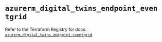 # `azurerm_digital_twins_endpoint_eventgrid`

Refer to the Terraform Registry for docs: [`azurerm_digital_twins_endpoint_eventgrid`](https://registry.terraform.io/providers/hashicorp/azurerm/4.15.0/docs/resources/digital_twins_endpoint_eventgrid).
